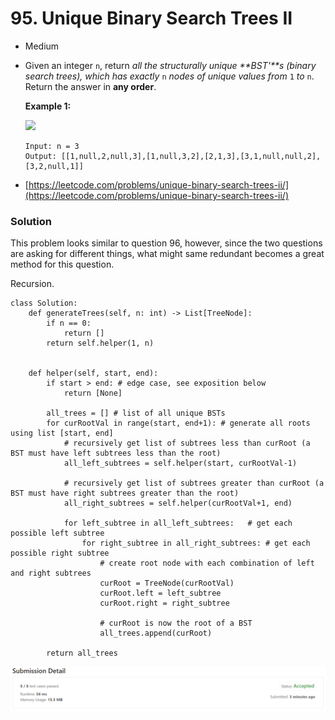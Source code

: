 # 95. Unique Binary Search Trees II

* Medium&#x20;
*   Given an integer `n`, return _all the structurally unique **BST'**s (binary search trees), which has exactly_ `n` _nodes of unique values from_ `1` _to_ `n`. Return the answer in **any order**.

    &#x20;

    **Example 1:**

    ![](https://assets.leetcode.com/uploads/2021/01/18/uniquebstn3.jpg)

    ```
    Input: n = 3
    Output: [[1,null,2,null,3],[1,null,3,2],[2,1,3],[3,1,null,null,2],[3,2,null,1]]
    ```


* [https://leetcode.com/problems/unique-binary-search-trees-ii/](https://leetcode.com/problems/unique-binary-search-trees-ii/)

### Solution&#x20;

This problem looks similar to question 96, however, since the two questions are asking for different things, what might same redundant becomes a great method for this question.&#x20;

Recursion.&#x20;

```
class Solution:
    def generateTrees(self, n: int) -> List[TreeNode]:
        if n == 0:
            return []
        return self.helper(1, n)


    def helper(self, start, end):
        if start > end: # edge case, see exposition below
            return [None] 
        
        all_trees = [] # list of all unique BSTs
        for curRootVal in range(start, end+1): # generate all roots using list [start, end]
			# recursively get list of subtrees less than curRoot (a BST must have left subtrees less than the root)
            all_left_subtrees = self.helper(start, curRootVal-1)
			
			# recursively get list of subtrees greater than curRoot (a BST must have right subtrees greater than the root)
            all_right_subtrees = self.helper(curRootVal+1, end) 
			
            for left_subtree in all_left_subtrees:   # get each possible left subtree
                for right_subtree in all_right_subtrees: # get each possible right subtree
                    # create root node with each combination of left and right subtrees
                    curRoot = TreeNode(curRootVal) 
                    curRoot.left = left_subtree
                    curRoot.right = right_subtree
					
					# curRoot is now the root of a BST
                    all_trees.append(curRoot)
		
        return all_trees
```

![](<../../.gitbook/assets/image (1) (1) (1) (1) (1) (1).png>)
